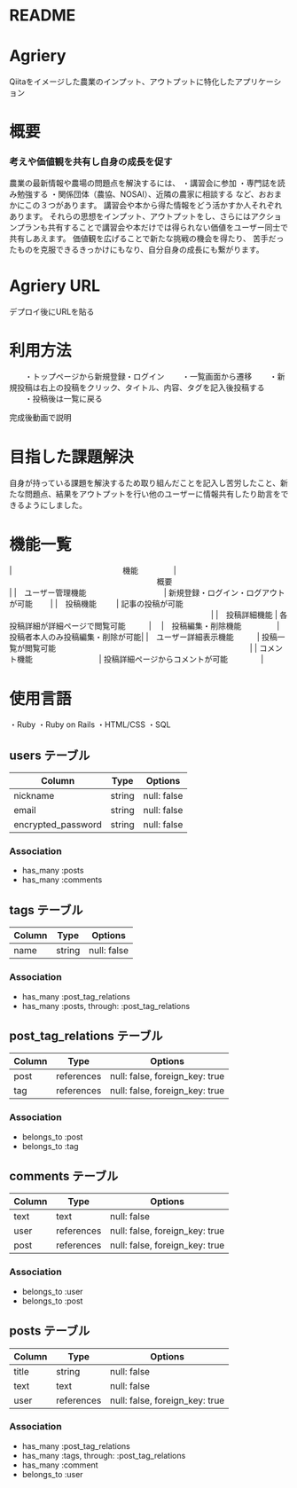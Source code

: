 # README

# Agriery
Qiitaをイメージした農業のインプット、アウトプットに特化したアプリケーション

# 概要
### 考えや価値観を共有し自身の成長を促す

農業の最新情報や農場の問題点を解決するには、
・講習会に参加
・専門誌を読み勉強する
・関係団体（農協、NOSAI）、近隣の農家に相談する
など、おおまかにこの３つがあります。
講習会や本から得た情報をどう活かすか人それぞれあります。
それらの思想をインプット、アウトプットをし、さらにはアクションプランも共有することで講習会や本だけでは得られない価値をユーザー同士で共有しあえます。
価値観を広げることで新たな挑戦の機会を得たり、 苦手だったものを克服できるきっかけにもなり、自分自身の成長にも繋がります。

# Agriery URL
 デプロイ後にURLを貼る
 
 # 利用方法
 　　・トップページから新規登録・ログイン
 　　・一覧画面から遷移
 　　・新規投稿は右上の投稿をクリック、タイトル、内容、タグを記入後投稿する
 　　・投稿後は一覧に戻る
 
 完成後動画で説明
 
 
 # 目指した課題解決
 自身が持っている課題を解決するため取り組んだことを記入し苦労したこと、新たな問題点、結果をアウトプットを行い他のユーザーに情報共有したり助言をできるようにしました。
 
# 機能一覧

| 　　　　　　　　　　　　　　機能   　　　　  | 　　　　　　　　　　　　　　　　　　　概要　　　　　　　　　　  　　　　　　　　　　　 　　　　| 
|　ユーザー管理機能　　　　　　　　　　| 新規登録・ログイン・ログアウトが可能 　　|
|　投稿機能          　　 | 記事の投稿が可能 　　　　　　　　　　　　　　　　　　　　　　　　　　|
|　投稿詳細機能        | 各投稿詳細が詳細ページで閲覧可能　　　|　
|　投稿編集・削除機能	　　　　 | 投稿者本人のみ投稿編集・削除が可能|
|　ユーザー詳細表示機能　　　| 投稿一覧が閲覧可能　　　　　　　　　　　　　　　　　　　　　　　　　|
| コメント機能	　　　　　　　　 | 投稿詳細ページからコメントが可能　　　　 |

# 使用言語
  ・Ruby
  ・Ruby on Rails
  ・HTML/CSS
  ・SQL


## users テーブル

| Column             | Type   | Options     |
| ------------------ | ------ | ----------- |
| nickname           | string | null: false |
| email              | string | null: false |
| encrypted_password | string | null: false |

### Association

- has_many :posts
- has_many :comments

## tags テーブル

| Column | Type   | Options     |
| ------ | ------ | ----------- |
| name   | string | null: false |

### Association

- has_many :post_tag_relations
- has_many :posts, through: :post_tag_relations

## post_tag_relations テーブル

| Column | Type       | Options                        |
| ------ | ---------- | ------------------------------ |
| post   | references | null: false, foreign_key: true |
| tag    | references | null: false, foreign_key: true |

### Association

- belongs_to :post
- belongs_to :tag

## comments テーブル

| Column  | Type       | Options                        |
| ------- | ---------- | ------------------------------ |
| text    | text       | null: false                    |
| user    | references | null: false, foreign_key: true |
| post    | references | null: false, foreign_key: true |

### Association

- belongs_to :user
- belongs_to :post

## posts テーブル

| Column  | Type       | Options                        |
| ------- | ---------- | ------------------------------ |
| title   | string     | null: false                    |
| text    | text       | null: false                    |
| user    | references | null: false, foreign_key: true |

### Association

- has_many :post_tag_relations
- has_many :tags, through: :post_tag_relations
- has_many :comment
- belongs_to :user


